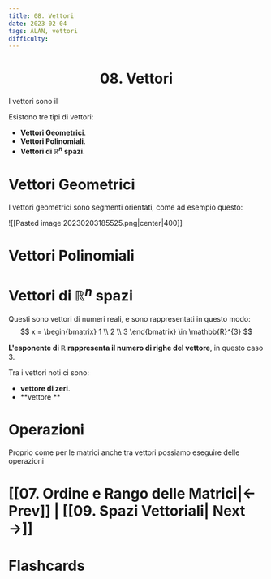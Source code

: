 ```yaml
---
title: 08. Vettori
date: 2023-02-04
tags: ALAN, vettori
difficulty:
---
```


<h1  style="text-align: center;">  08. Vettori </h1> 

I vettori sono il 

Esistono tre tipi di vettori:
- **Vettori Geometrici**.
- **Vettori Polinomiali**.
- **Vettori di $\mathbb{R}^{n}$ spazi**.


# Vettori Geometrici

I vettori geometrici sono segmenti orientati, come ad esempio questo:

![[Pasted image 20230203185525.png|center|400]]

# Vettori Polinomiali




# Vettori di $\mathbb{R}^{n}$ spazi

Questi sono vettori di numeri reali, e sono rappresentati in questo modo:
$$
x =
\begin{bmatrix}
1 \\ 2 \\ 3
\end{bmatrix}
\in \mathbb{R}^{3}
$$

**L'esponente di $\mathbb{R}$ rappresenta il numero di righe del vettore**, in questo caso 3.


Tra i vettori noti ci sono:
- **vettore di zeri**.
- **vettore **


# Operazioni

Proprio come per le matrici anche tra vettori possiamo eseguire delle operazioni

# [[07. Ordine e Rango delle Matrici|← Prev]] | [[09. Spazi Vettoriali| Next →]]






# Flashcards





